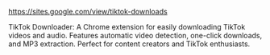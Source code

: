 https://sites.google.com/view/tiktok-downloads

TikTok Downloader: A Chrome extension for easily downloading TikTok videos and audio. Features automatic video detection, one-click downloads, and MP3 extraction. Perfect for content creators and TikTok enthusiasts.
